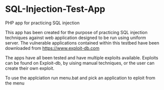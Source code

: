 # SQL-Injection-Test-App
PHP app for practicing SQL injection

This app has been created for the purpose of practicing SQL injection techniques against web application designed to be run using uniform server. The vulnerable applications contained within this testbed have been downloaded from https://www.exploit-db.com

The apps have all been tested and have multiple exploits available. Exploits can be found on Exploit-db, by uising manual techniques, or the user can create their own exploit.

To use the applciation run menu.bat and pick an application to eploit from the menu
